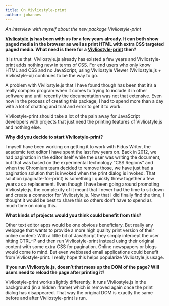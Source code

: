 ```yaml
---
title: On Vivliostyle-print
author: johannes
---
```


*An interview with myself about the new package Vivliostyle-print*


**[Vivliostyle.js](https://github.com/vivliostyle/vivliostyle.js) has been with us for a few years already. It can both show paged media in the browser as well as print HTML with extra CSS targeted paged media. What need is there for a [Vivliostyle-print](https://github.com/vivliostyle/vivliostyle-print) then?**

It is true that  Vivliostyle.js already has existed a few years and Vivliostyle-print adds nothing new in terms of CSS. For end users who only know HTML and CSS and no JavaScript, using Vivliostyle Viewer (Vivliostyle.js + Vivliostyle-ui) continues to be the way to go.

A problem with Vivliostyle.js that I have found though has been that it’s a really complex program when it comes to trying to include it in other software and until recently the documentation was not that extensive. Even now in the process of creating this package, I had to spend more than a day with a lot of chatting and trial and error to get it to work. 

Vivliostyle-print should take a lot of the pain away for JavaScript developers with projects that just need the printing features of Vivliostyle.js and nothing else.

**Why did you decide to start Vivliostyle-print?**

I myself have been working on getting it to work with Fidus Writer, the academic text editor I have spent the last few years on. Back in 2012, we had pagination in the editor itself while the user was writing the document, but that was based on the experimental technology “CSS Regions” and when the Chromium team decided to remove those, we have just had a pagination solution that is invoked when the print dialog is invoked. That solution (paginate-for-print) is something I quickly threw together a few years as a replacement. Even though I have been going around promoting Vivliostyle.js, the complexity of it meant that I never had the time to sit down and create a connector for Vivliostyle.js. Now that I did finally find the time, I thought it would be best to share this so others don’t have to spend as much time on doing this.

**What kinds of projects would you think could benefit from this?**

Other text editor apps would be one obvious beneficiary. But really any webpage that wants to provide a more high quality print version of their online content: With a little bit of JavaScript they simply intercept the user hitting CTRL+P and then run Vivliostyle-print instead using their original content with some extra CSS for pagination. Online newspapers or blogs would come to mind. But even webbased email applications could benefit from Vivliostyle-print. I really hope this helps popularize Vivliostyle.js usage.

**If you run Vivliostyle.js, doesn’t that mess up the DOM of the page? Will users need to reload the page after printing it?**

Vivliostyle-print works slightly differently. It runs Vivliostyle.js in the background (in a hidden iframe) which is removed again once the print dialog has disappeared. That way the original DOM is exactly the same before and after Vivliostyle-print is run.

